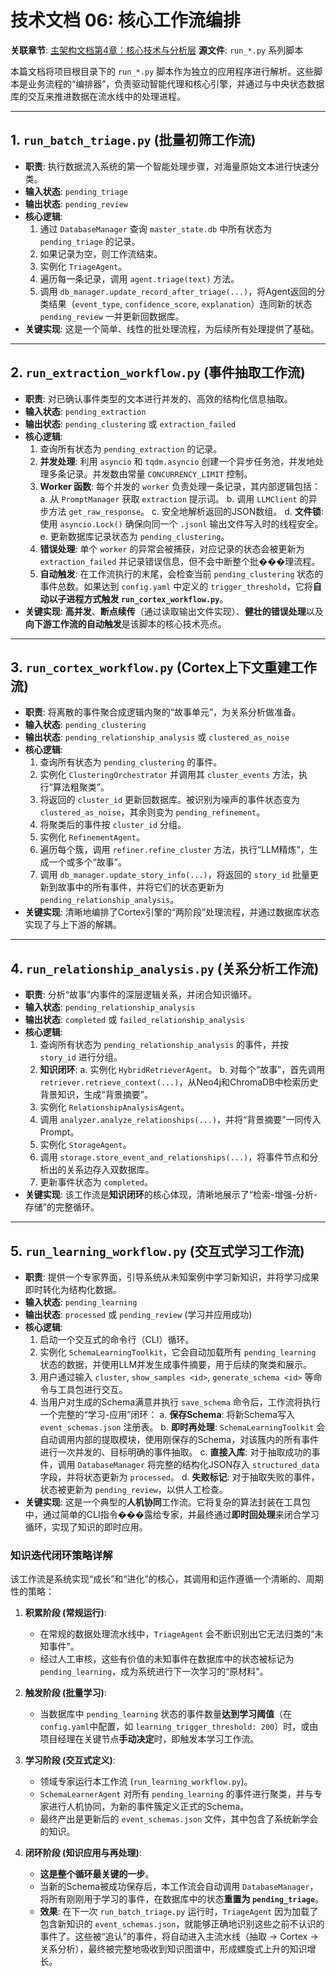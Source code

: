 # 技术文档 06: 核心工作流编排

**关联章节**: [主架构文档第4章：核心技术与分析层](../HyperEventGraph_Architecture_V4.md#43-核心工作流-workflows)
**源文件**: `run_*.py` 系列脚本

本篇文档将项目根目录下的 `run_*.py` 脚本作为独立的应用程序进行解析。这些脚本是业务流程的“编排器”，负责驱动智能代理和核心引擎，并通过与中央状态数据库的交互来推进数据在流水线中的处理进程。

---

## 1. `run_batch_triage.py` (批量初筛工作流)

-   **职责**: 执行数据流入系统的第一个智能处理步骤，对海量原始文本进行快速分类。
-   **输入状态**: `pending_triage`
-   **输出状态**: `pending_review`
-   **核心逻辑**:
    1.  通过 `DatabaseManager` 查询 `master_state.db` 中所有状态为 `pending_triage` 的记录。
    2.  如果记录为空，则工作流结束。
    3.  实例化 `TriageAgent`。
    4.  遍历每一条记录，调用 `agent.triage(text)` 方法。
    5.  调用 `db_manager.update_record_after_triage(...)`，将Agent返回的分类结果（`event_type`, `confidence_score`, `explanation`）连同新的状态 `pending_review` 一并更新回数据库。
-   **关键实现**: 这是一个简单、线性的批处理流程，为后续所有处理提供了基础。

---

## 2. `run_extraction_workflow.py` (事件抽取工作流)

-   **职责**: 对已确认事件类型的文本进行并发的、高效的结构化信息抽取。
-   **输入状态**: `pending_extraction`
-   **输出状态**: `pending_clustering` 或 `extraction_failed`
-   **核心逻辑**:
    1.  查询所有状态为 `pending_extraction` 的记录。
    2.  **并发处理**: 利用 `asyncio` 和 `tqdm.asyncio` 创建一个异步任务池，并发地处理多条记录。并发数由常量 `CONCURRENCY_LIMIT` 控制。
    3.  **Worker 函数**: 每个并发的 `worker` 负责处理一条记录，其内部逻辑包括：
        a. 从 `PromptManager` 获取 `extraction` 提示词。
        b. 调用 `LLMClient` 的异步方法 `get_raw_response`。
        c. 安全地解析返回的JSON数组。
        d. **文件锁**: 使用 `asyncio.Lock()` 确保向同一个 `.jsonl` 输出文件写入时的线程安全。
        e. 更新数据库记录状态为 `pending_clustering`。
    4.  **错误处理**: 单个 `worker` 的异常会被捕获，对应记录的状态会被更新为 `extraction_failed` 并记录错误信息，但不会中断整个批���理流程。
    5.  **自动触发**: 在工作流执行的末尾，会检查当前 `pending_clustering` 状态的事件总数。如果达到 `config.yaml` 中定义的 `trigger_threshold`，它将**自动以子进程方式触发 `run_cortex_workflow.py`**。
-   **关键实现**: **高并发**、**断点续传**（通过读取输出文件实现）、**健壮的错误处理**以及**向下游工作流的自动触发**是该脚本的核心技术亮点。

---

## 3. `run_cortex_workflow.py` (Cortex上下文重建工作流)

-   **职责**: 将离散的事件聚合成逻辑内聚的“故事单元”，为关系分析做准备。
-   **输入状态**: `pending_clustering`
-   **输出状态**: `pending_relationship_analysis` 或 `clustered_as_noise`
-   **核心逻辑**:
    1.  查询所有状态为 `pending_clustering` 的事件。
    2.  实例化 `ClusteringOrchestrator` 并调用其 `cluster_events` 方法，执行“算法粗聚类”。
    3.  将返回的 `cluster_id` 更新回数据库。被识别为噪声的事件状态变为 `clustered_as_noise`，其余则变为 `pending_refinement`。
    4.  将聚类后的事件按 `cluster_id` 分组。
    5.  实例化 `RefinementAgent`。
    6.  遍历每个簇，调用 `refiner.refine_cluster` 方法，执行“LLM精炼”，生成一个或多个“故事”。
    7.  调用 `db_manager.update_story_info(...)`，将返回的 `story_id` 批量更新到故事中的所有事件，并将它们的状态更新为 `pending_relationship_analysis`。
-   **关键实现**: 清晰地编排了Cortex引擎的“两阶段”处理流程，并通过数据库状态实现了与上下游的解耦。

---

## 4. `run_relationship_analysis.py` (关系分析工作流)

-   **职责**: 分析“故事”内事件的深层逻辑关系，并闭合知识循环。
-   **输入状态**: `pending_relationship_analysis`
-   **输出状态**: `completed` 或 `failed_relationship_analysis`
-   **核心逻辑**:
    1.  查询所有状态为 `pending_relationship_analysis` 的事件，并按 `story_id` 进行分组。
    2.  **知识闭环**:
        a. 实例化 `HybridRetrieverAgent`。
        b. 对每个“故事”，首先调用 `retriever.retrieve_context(...)`，从Neo4j和ChromaDB中检索历史背景知识，生成“背景摘要”。
    3.  实例化 `RelationshipAnalysisAgent`。
    4.  调用 `analyzer.analyze_relationships(...)`，并将“背景摘要”一同传入Prompt。
    5.  实例化 `StorageAgent`。
    6.  调用 `storage.store_event_and_relationships(...)`，将事件节点和分析出的关系边存入双数据库。
    7.  更新事件状态为 `completed`。
-   **关键实现**: 该工作流是**知识闭环**的核心体现，清晰地展示了“检索-增强-分析-存储”的完整循环。

---

## 5. `run_learning_workflow.py` (交互式学习工作流)

-   **职责**: 提供一个专家界面，引导系统从未知案例中学习新知识，并将学习成果即时转化为结构化数据。
-   **输入状态**: `pending_learning`
-   **输出状态**: `processed` 或 `pending_review` (学习并应用成功)
-   **核心逻辑**:
    1.  启动一个交互式的命令行（CLI）循环。
    2.  实例化 `SchemaLearningToolkit`，它会自动加载所有 `pending_learning` 状态的数据，并使用LLM并发生成事件摘要，用于后续的聚类和展示。
    3.  用户通过输入 `cluster`, `show_samples <id>`, `generate_schema <id>` 等命令与工具包进行交互。
    4.  当用户对生成的Schema满意并执行 `save_schema` 命令后，工作流将执行一个完整的“学习-应用”闭环：
        a. **保存Schema**: 将新Schema写入 `event_schemas.json` 注册表。
        b. **即时再处理**: `SchemaLearningToolkit` 会自动调用内部的提取模块，使用刚保存的Schema，对该簇内的所有事件进行一次并发的、目标明确的事件抽取。
        c. **直接入库**: 对于抽取成功的事件，调用 `DatabaseManager` 将完整的结构化JSON存入 `structured_data` 字段，并将状态更新为 `processed`。
        d. **失败标记**: 对于抽取失败的事件，状态被更新为 `pending_review`，以供人工检查。
-   **关键实现**: 这是一个典型的**人机协同**工作流。它将复杂的算法封装在工具包中，通过简单的CLI指令���露给专家，并最终通过**即时回处理**来闭合学习循环，实现了知识的即时应用。

### 知识迭代闭环策略详解

该工作流是系统实现“成长”和“进化”的核心，其调用和运作遵循一个清晰的、周期性的策略：

1.  **积累阶段 (常规运行)**:
    -   在常规的数据处理流水线中，`TriageAgent` 会不断识别出它无法归类的“未知事件”。
    -   经过人工审核，这些有价值的未知事件在数据库中的状态被标记为 `pending_learning`，成为系统进行下一次学习的“原材料”。

2.  **触发阶段 (批量学习)**:
    -   当数据库中 `pending_learning` 状态的事件数量**达到学习阈值**（在`config.yaml`中配置，如 `learning_trigger_threshold: 200`）时，或由项目经理在关键节点**手动决定**时，即触发本学习工作流。

3.  **学习阶段 (交互式定义)**:
    -   领域专家运行本工作流 (`run_learning_workflow.py`)。
    -   `SchemaLearnerAgent` 对所有 `pending_learning` 的事件进行聚类，并与专家进行人机协同，为新的事件簇定义正式的Schema。
    -   最终产出是更新后的 `event_schemas.json` 文件，其中包含了系统新学会的知识。

4.  **闭环阶段 (知识应用与再处理)**:
    -   **这是整个循环最关键的一步**。
    -   当新的Schema被成功保存后，本工作流会自动调用 `DatabaseManager`，将所有刚刚用于学习的事件，在数据库中的状态**重置为 `pending_triage`**。
    -   **效果**: 在下一次 `run_batch_triage.py` 运行时，`TriageAgent` 因为加载了包含新知识的 `event_schemas.json`，就能够正确地识别这些之前不认识的事件了。这些被“追认”的事件，将自动进入主流水线（抽取 -> Cortex -> 关系分析），最终被完整地吸收到知识图谱中，形成螺旋式上升的知识增长。
